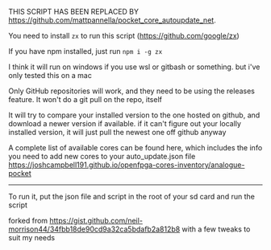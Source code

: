 THIS SCRIPT HAS BEEN REPLACED BY https://github.com/mattpannella/pocket_core_autoupdate_net. 


You need to install `zx` to run this script (https://github.com/google/zx)

If you have npm installed, just run `npm i -g zx`

I think it will run on windows if you use wsl or gitbash or something. but i've only tested this on a mac

Only GitHub repositories will work, and they need to be using the releases feature. It won't do a git pull on the repo, itself

It will try to compare your installed version to the one hosted on github, and download a newer version if available. if it can't figure out your locally installed version, it will just pull the newest one off github anyway

A complete list of available cores can be found here, which includes the info you need to add new cores to your auto_update.json file https://joshcampbell191.github.io/openfpga-cores-inventory/analogue-pocket

-----------
To run it, put the json file and script in the root of your sd card and run the script


forked from https://gist.github.com/neil-morrison44/34fbb18de90cd9a32ca5bdafb2a812b8 with a few tweaks to suit my needs
